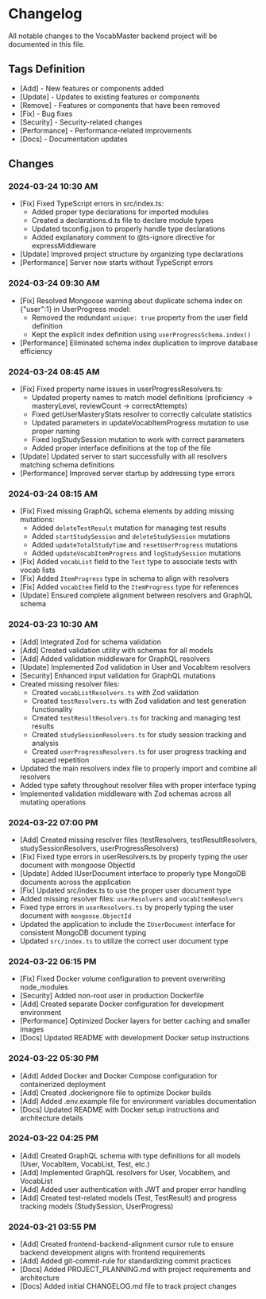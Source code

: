 # Changelog

All notable changes to the VocabMaster backend project will be documented in this file.

## Tags Definition
- [Add] - New features or components added
- [Update] - Updates to existing features or components
- [Remove] - Features or components that have been removed
- [Fix] - Bug fixes
- [Security] - Security-related changes
- [Performance] - Performance-related improvements
- [Docs] - Documentation updates

## Changes

### 2024-03-24 10:30 AM
- [Fix] Fixed TypeScript errors in src/index.ts:
  - Added proper type declarations for imported modules
  - Created a declarations.d.ts file to declare module types
  - Updated tsconfig.json to properly handle type declarations
  - Added explanatory comment to @ts-ignore directive for expressMiddleware
- [Update] Improved project structure by organizing type declarations
- [Performance] Server now starts without TypeScript errors

### 2024-03-24 09:30 AM
- [Fix] Resolved Mongoose warning about duplicate schema index on {"user":1} in UserProgress model:
  - Removed the redundant `unique: true` property from the user field definition
  - Kept the explicit index definition using `userProgressSchema.index()`
- [Performance] Eliminated schema index duplication to improve database efficiency

### 2024-03-24 08:45 AM
- [Fix] Fixed property name issues in userProgressResolvers.ts:
  - Updated property names to match model definitions (proficiency → masteryLevel, reviewCount → correctAttempts)
  - Fixed getUserMasteryStats resolver to correctly calculate statistics
  - Updated parameters in updateVocabItemProgress mutation to use proper naming
  - Fixed logStudySession mutation to work with correct parameters
  - Added proper interface definitions at the top of the file
- [Update] Updated server to start successfully with all resolvers matching schema definitions
- [Performance] Improved server startup by addressing type errors

### 2024-03-24 08:15 AM
- [Fix] Fixed missing GraphQL schema elements by adding missing mutations:
  - Added `deleteTestResult` mutation for managing test results
  - Added `startStudySession` and `deleteStudySession` mutations
  - Added `updateTotalStudyTime` and `resetUserProgress` mutations
  - Added `updateVocabItemProgress` and `logStudySession` mutations
- [Fix] Added `vocabList` field to the `Test` type to associate tests with vocab lists
- [Fix] Added `ItemProgress` type in schema to align with resolvers
- [Fix] Added `vocabItem` field to the `ItemProgress` type for references
- [Update] Ensured complete alignment between resolvers and GraphQL schema

### 2024-03-23 10:30 AM
- [Add] Integrated Zod for schema validation
- [Add] Created validation utility with schemas for all models
- [Add] Added validation middleware for GraphQL resolvers
- [Update] Implemented Zod validation in User and VocabItem resolvers
- [Security] Enhanced input validation for GraphQL mutations
- Created missing resolver files:
  - Created `vocabListResolvers.ts` with Zod validation
  - Created `testResolvers.ts` with Zod validation and test generation functionality
  - Created `testResultResolvers.ts` for tracking and managing test results
  - Created `studySessionResolvers.ts` for study session tracking and analysis
  - Created `userProgressResolvers.ts` for user progress tracking and spaced repetition
- Updated the main resolvers index file to properly import and combine all resolvers
- Added type safety throughout resolver files with proper interface typing
- Implemented validation middleware with Zod schemas across all mutating operations

### 2024-03-22 07:00 PM
- [Add] Created missing resolver files (testResolvers, testResultResolvers, studySessionResolvers, userProgressResolvers)
- [Fix] Fixed type errors in userResolvers.ts by properly typing the user document with mongoose ObjectId
- [Update] Added IUserDocument interface to properly type MongoDB documents across the application
- [Fix] Updated src/index.ts to use the proper user document type
- Added missing resolver files: `userResolvers` and `vocabItemResolvers`
- Fixed type errors in `userResolvers.ts` by properly typing the user document with `mongoose.ObjectId`
- Updated the application to include the `IUserDocument` interface for consistent MongoDB document typing
- Updated `src/index.ts` to utilize the correct user document type

### 2024-03-22 06:15 PM
- [Fix] Fixed Docker volume configuration to prevent overwriting node_modules
- [Security] Added non-root user in production Dockerfile
- [Add] Created separate Docker configuration for development environment
- [Performance] Optimized Docker layers for better caching and smaller images
- [Docs] Updated README with development Docker setup instructions

### 2024-03-22 05:30 PM
- [Add] Added Docker and Docker Compose configuration for containerized deployment
- [Add] Created .dockerignore file to optimize Docker builds
- [Add] Added .env.example file for environment variables documentation
- [Docs] Updated README with Docker setup instructions and architecture details

### 2024-03-22 04:25 PM
- [Add] Created GraphQL schema with type definitions for all models (User, VocabItem, VocabList, Test, etc.)
- [Add] Implemented GraphQL resolvers for User, VocabItem, and VocabList
- [Add] Added user authentication with JWT and proper error handling
- [Add] Created test-related models (Test, TestResult) and progress tracking models (StudySession, UserProgress)

### 2024-03-21 03:55 PM
- [Add] Created frontend-backend-alignment cursor rule to ensure backend development aligns with frontend requirements
- [Add] Added git-commit-rule for standardizing commit practices
- [Docs] Added PROJECT_PLANNING.md with project requirements and architecture
- [Docs] Added initial CHANGELOG.md file to track project changes 